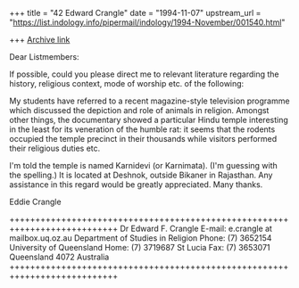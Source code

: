 +++
title = "42 Edward Crangle"
date = "1994-11-07"
upstream_url = "https://list.indology.info/pipermail/indology/1994-November/001540.html"

+++
[Archive link](https://list.indology.info/pipermail/indology/1994-November/001540.html)


Dear Listmembers:

If possible, could you please direct me to relevant literature regarding 
the history, religious context, mode of worship etc. of the following:

My students have referred to a recent magazine-style television 
programme which discussed the depiction and role of animals in religion. 
Amongst other things, the documentary showed a particular Hindu temple 
interesting in the least for its veneration of the humble rat: it seems 
that the rodents occupied the temple precinct in their thousands while 
visitors performed their religious duties etc.

I'm told the temple is named Karnidevi (or Karnimata). (I'm guessing with 
the spelling.) It is located at Deshnok, outside Bikaner in Rajasthan. Any 
assistance in this regard would be greatly appreciated. Many thanks.

Eddie Crangle

+++++++++++++++++++++++++++++++++++++++++++++++++++++++++++++++++++++++++++
 Dr Edward F. Crangle			E-mail: e.crangle at mailbox.uq.oz.au
 Department of Studies in Religion	Phone:  (7) 3652154
 University of Queensland		Home:   (7) 3719687
 St Lucia				Fax:    (7) 3653071
 Queensland 4072
 Australia
+++++++++++++++++++++++++++++++++++++++++++++++++++++++++++++++++++++++++++







